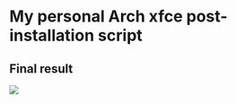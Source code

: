 # My personal Arch xfce post-installation script

## Final result

<img src="https://i.imgur.com/eI33uzo.png">

